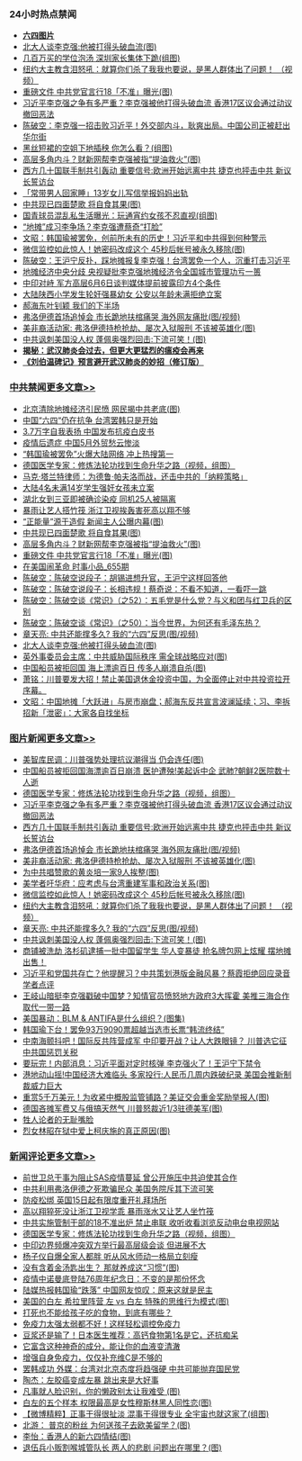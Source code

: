 <div class="catlist">
<h3>24小时热点禁闻</h3>
<ul>
<li><b><a href="64photo" target="_blank">六四图片</a></b></li>
<li><a href="https://github.com/fqnews/bnews/blob/master/cbnews/20200607/1340997.md">北大人谈李克强:他被打得头破血流(图)</a></li>
<li><a href="https://github.com/fqnews/bnews/blob/master/comments/20200607/1340919.md">几百万买的学位泡汤 深圳家长集体下跪(组图)</a></li>
<li><a href="https://github.com/fqnews/bnews/blob/master/topimagenews/20200607/1341008.md">纽约大主教含泪怒吼：就算你们杀了我我也要说，是黑人群体出了问题！ （视频）</a></li>
<li><a href="https://github.com/fqnews/bnews/blob/master/cbnews/20200607/1341175.md">重磅文件 中共党官言行18「不准」曝光(图)</a></li>
<li><a href="https://github.com/fqnews/bnews/blob/master/topimagenews/20200607/1341233.md">习近平李克强之争有多严重？李克强被他打得头破血流 香港17区议会通过动议撤回恶法</a></li>
<li><a href="https://github.com/fqnews/bnews/blob/master/cbnews/20200607/1340932.md">陈破空：李克强一招击败习近平！外交部内斗，耿爽出局。中国公司正被赶出华尔街 </a></li>
<li><a href="https://github.com/fqnews/bnews/blob/master/cnnews/20200607/1341186.md">黑丝短裙的空姐下地插秧 你怎么看？(组图)</a></li>
<li><a href="https://github.com/fqnews/bnews/blob/master/cbnews/20200607/1341206.md">高层多角内斗？财新网帮李克强被指“提油救火”(图)</a></li>
<li><a href="https://github.com/fqnews/bnews/blob/master/topimagenews/20200607/1341208.md">西方几十国联手制共引轰动 重要信号:欧洲开始远离中共 捷克也抨击中共 新议长誓访台</a></li>
<li><a href="https://github.com/fqnews/bnews/blob/master/baitai/20200607/1340857.md">「常带男人回家睡」13岁女儿写信举报妈妈出轨</a></li>
<li><a href="https://github.com/fqnews/bnews/blob/master/cbnews/20200607/1341207.md">中共现已四面楚歌 将自食其果(图)</a></li>
<li><a href="https://github.com/fqnews/bnews/blob/master/sports/20200607/1341188.md">国青球员混乱私生活曝光：玩通宵约女孩不忍直视(组图)</a></li>
<li><a href="https://github.com/fqnews/bnews/blob/master/comments/20200607/1340994.md">“地摊”成习李争场？李克强遭蔡奇“打脸”</a></li>
<li><a href="https://github.com/fqnews/bnews/blob/master/cbnews/20200607/1340884.md">文昭：韩国瑜被罢免，创前所未有的历史！习近平和中共得到何种警示 </a></li>
<li><a href="https://github.com/fqnews/bnews/blob/master/topimagenews/20200607/1341078.md">微信监控如此惊人！她密码改成这个 45秒后帐号被永久移除(图)</a></li>
<li><a href="https://github.com/fqnews/bnews/blob/master/cbnews/20200607/1340859.md">陈破空：王沪宁反扑，踩地摊报复李克强！台湾罢免一个人，沉重打击习近平 </a></li>
<li><a href="https://github.com/fqnews/bnews/blob/master/headline/20200607/1341203.md">地摊经济中央分歧 央视疑批李克强地摊经济令全国城市管理功亏一篑</a></li>
<li><a href="https://github.com/fqnews/bnews/blob/master/baitai/20200607/1340877.md">中印对峙 军方高层6月6日谈判媒体提前披露印方4个条件</a></li>
<li><a href="https://github.com/fqnews/bnews/blob/master/cbnews/20200607/1340900.md">大陆陕西小学发生轮奸强暴幼女 公安以年龄未满拒绝立案</a></li>
<li><a href="https://github.com/fqnews/bnews/blob/master/ssgc/20200607/1341274.md">郝海东叶钊颖 我们的下半场</a></li>
<li><a href="https://github.com/fqnews/bnews/blob/master/topimagenews/20200607/1341168.md">弗洛伊德首场追悼会 市长跪地扶棺痛哭 海外网友痛批(图/视频)</a></li>
<li><a href="https://github.com/fqnews/bnews/blob/master/topimagenews/20200607/1341162.md">美非裔活动家: 弗洛伊德持枪抢劫、屡次入狱服刑 不该被英雄化(图)</a></li>
<li><a href="https://github.com/fqnews/bnews/blob/master/topimagenews/20200607/1340985.md">中共讽刺美国没人权 蓬佩奥强烈回击:下流可笑！(图)</a></li>
<li><b><a href="https://github.com/fqnews/bnews/blob/master/comments/20200211/1275071.md" target="_blank">揭秘：武汉肺炎会过去，但更大更猛烈的瘟疫会再来</a></b></li>
<li><b><a href="https://github.com/fqnews/bnews/blob/master/comments/20200207/1272816.md" target="_blank">《刘伯温碑记》预言避开武汉肺炎的妙招（修订版）</a></b></li>
</ul>
</div>

<div class="catlist">
<h3><a href="https://github.com/fqnews/bnews/blob/master/cbnews/" target="_blank">中共禁闻</a><span><a href="https://github.com/fqnews/bnews/blob/master/cbnews/" target="_blank" rel="nofollow">更多文章>></a></span></h3>
<ul>
<li><a href="https://github.com/fqnews/bnews/blob/master/cbnews/20200608/1341361.md" target="_blank">北京清除地摊经济引民愤 网民揭中共老底(图)</a></li>
<li><a href="https://github.com/fqnews/bnews/blob/master/cbnews/20200607/1341293.md" target="_blank">中国“六四“仍在抗争 台湾罢韩只是开始</a></li>
<li><a href="https://github.com/fqnews/bnews/blob/master/cbnews/20200607/1341292.md" target="_blank">3.7万字自我表扬 中国发布抗疫白皮书</a></li>
<li><a href="https://github.com/fqnews/bnews/blob/master/cbnews/20200607/1341278.md" target="_blank">疫情后遗症 中国5月外贸愁云惨淡</a></li>
<li><a href="https://github.com/fqnews/bnews/blob/master/cbnews/20200607/1341276.md" target="_blank">“韩国瑜被罢免”火爆大陆网络 冲上热搜第一</a></li>
<li><a href="https://github.com/fqnews/bnews/blob/master/comments/20200607/783186.md" target="_blank">德国医学专家：修炼法轮功找到生命升华之路（视频，组图）</a></li>
<li><a href="https://github.com/fqnews/bnews/blob/master/cbnews/20200607/1340904.md" target="_blank">马克·塔兰特律师：为德鲁·帕夫洛而战，还击中共的「纳粹策略」</a></li>
<li><a href="https://github.com/fqnews/bnews/blob/master/cbnews/20200607/1341225.md" target="_blank">大陆4名未满14岁学生强奸女孩未立案</a></li>
<li><a href="https://github.com/fqnews/bnews/blob/master/cbnews/20200607/1341224.md" target="_blank">湖北女到三亚即被确诊染疫 同机25人被隔离</a></li>
<li><a href="https://github.com/fqnews/bnews/blob/master/cbnews/20200607/1341223.md" target="_blank">暴雨让艺人搭竹筏 浙江卫视挨轰害死高以翔不够</a></li>
<li><a href="https://github.com/fqnews/bnews/blob/master/cbnews/20200607/1341211.md" target="_blank">“正能量”源于造假 新闻主人公曝内幕(图)</a></li>
<li><a href="https://github.com/fqnews/bnews/blob/master/cbnews/20200607/1341207.md" target="_blank">中共现已四面楚歌 将自食其果(图)</a></li>
<li><a href="https://github.com/fqnews/bnews/blob/master/cbnews/20200607/1341206.md" target="_blank">高层多角内斗？财新网帮李克强被指“提油救火”(图)</a></li>
<li><a href="https://github.com/fqnews/bnews/blob/master/cbnews/20200607/1341175.md" target="_blank">重磅文件 中共党官言行18「不准」曝光(图)</a></li>
<li><a href="https://github.com/fqnews/bnews/blob/master/cbnews/20200607/1341120.md" target="_blank">在美国闹革命 时事小品_655期</a></li>
<li><a href="https://github.com/fqnews/bnews/blob/master/cbnews/20200607/1341019.md" target="_blank">陈破空：陈破空说段子：胡锡进想升官，王沪宁这样回答他</a></li>
<li><a href="https://github.com/fqnews/bnews/blob/master/cbnews/20200607/1341018.md" target="_blank">陈破空：陈破空说段子：长相违规！蔡奇说：不看不知道，一看吓一跳</a></li>
<li><a href="https://github.com/fqnews/bnews/blob/master/cbnews/20200607/1341017.md" target="_blank">陈破空：陈破空谈《常识》（之52）：五毛党是什么党？与义和团与红卫兵的区别</a></li>
<li><a href="https://github.com/fqnews/bnews/blob/master/cbnews/20200607/1341016.md" target="_blank">陈破空：陈破空谈《常识》（之50）：当今世界，为何还有毛泽东热？</a></li>
<li><a href="https://github.com/fqnews/bnews/blob/master/comments/20200607/1341003.md" target="_blank">章天亮: 中共还能撑多久? 我的“六四”反思(图/视频)</a></li>
<li><a href="https://github.com/fqnews/bnews/blob/master/cbnews/20200607/1340997.md" target="_blank">北大人谈李克强:他被打得头破血流(图)</a></li>
<li><a href="https://github.com/fqnews/bnews/blob/master/cbnews/20200607/1340996.md" target="_blank">英外事委员会主席：中共威胁国际秩序 需全球战略应对(图)</a></li>
<li><a href="https://github.com/fqnews/bnews/blob/master/cbnews/20200607/1340986.md" target="_blank">中国船员被拒回国 海上漂逾百日 传多人崩溃自杀(图)</a></li>
<li><a href="https://github.com/fqnews/bnews/blob/master/cbnews/20200607/1340982.md" target="_blank">萧铭：川普要发大招！禁止美国退休金投资中国，为全面停止对中共投资拉开序幕。</a></li>
<li><a href="https://github.com/fqnews/bnews/blob/master/cbnews/20200607/1340980.md" target="_blank">文昭：中国地摊「大跃进」与房市崩盘；郝海东反共宣言波澜延续；习、李拆招新「泄密」：大家各自找坐标</a></li>

</ul>
</div>
<div class="catlist">
<h3><a href="https://github.com/fqnews/bnews/blob/master/topimagenews/" target="_blank">图片新闻</a><span><a href="https://github.com/fqnews/bnews/blob/master/topimagenews/" target="_blank" rel="nofollow">更多文章>></a></span></h3>
<ul>
<li><a href="https://github.com/fqnews/bnews/blob/master/topimagenews/20200608/1341320.md" target="_blank">美智库民调：川普强势处理抗议潮得当 仍会连任(图)</a></li>
<li><a href="https://github.com/fqnews/bnews/blob/master/topimagenews/20200607/1341284.md" target="_blank">中国船员被拒回国海漂逾百日崩溃 医护遭殃!美起诉中企 武肺?朝鲜2医院数十人逝</a></li>
<li><a href="https://github.com/fqnews/bnews/blob/master/comments/20200607/783186.md" target="_blank">德国医学专家：修炼法轮功找到生命升华之路（视频，组图）</a></li>
<li><a href="https://github.com/fqnews/bnews/blob/master/topimagenews/20200607/1341233.md" target="_blank">习近平李克强之争有多严重？李克强被他打得头破血流 香港17区议会通过动议撤回恶法</a></li>
<li><a href="https://github.com/fqnews/bnews/blob/master/topimagenews/20200607/1341208.md" target="_blank">西方几十国联手制共引轰动 重要信号:欧洲开始远离中共 捷克也抨击中共 新议长誓访台</a></li>
<li><a href="https://github.com/fqnews/bnews/blob/master/topimagenews/20200607/1341168.md" target="_blank">弗洛伊德首场追悼会 市长跪地扶棺痛哭 海外网友痛批(图/视频)</a></li>
<li><a href="https://github.com/fqnews/bnews/blob/master/topimagenews/20200607/1341162.md" target="_blank">美非裔活动家: 弗洛伊德持枪抢劫、屡次入狱服刑 不该被英雄化(图)</a></li>
<li><a href="https://github.com/fqnews/bnews/blob/master/topimagenews/20200607/1341161.md" target="_blank">为中共唱赞歌的黄炎培一家9人挨整(图)</a></li>
<li><a href="https://github.com/fqnews/bnews/blob/master/topimagenews/20200607/1341090.md" target="_blank">美学者吁华府：应考虑与台湾重建军事和政治关系(图)</a></li>
<li><a href="https://github.com/fqnews/bnews/blob/master/topimagenews/20200607/1341078.md" target="_blank">微信监控如此惊人！她密码改成这个 45秒后帐号被永久移除(图)</a></li>
<li><a href="https://github.com/fqnews/bnews/blob/master/topimagenews/20200607/1341008.md" target="_blank">纽约大主教含泪怒吼：就算你们杀了我我也要说，是黑人群体出了问题！ （视频）</a></li>
<li><a href="https://github.com/fqnews/bnews/blob/master/comments/20200607/1341003.md" target="_blank">章天亮: 中共还能撑多久? 我的“六四”反思(图/视频)</a></li>
<li><a href="https://github.com/fqnews/bnews/blob/master/topimagenews/20200607/1340985.md" target="_blank">中共讽刺美国没人权 蓬佩奥强烈回击:下流可笑！(图)</a></li>
<li><a href="https://github.com/fqnews/bnews/blob/master/topimagenews/20200607/1340815.md" target="_blank">商铺被洗劫 洛杉矶逮捕一批中国留学生 华人变暴徒 抢名牌包网上炫耀 摆地摊出售！</a></li>
<li><a href="https://github.com/fqnews/bnews/blob/master/topimagenews/20200607/1340796.md" target="_blank">习近平和党国共存亡？他提醒习？中共策划港版金融风暴？蔡霞拒绝回应录音 学者点评</a></li>
<li><a href="https://github.com/fqnews/bnews/blob/master/topimagenews/20200607/1340781.md" target="_blank">王岐山暗挺李克强戳破中国梦？知情官员愤怒地方政府3大挥霍 美推三海合作取代一带一路</a></li>
<li><a href="https://github.com/fqnews/bnews/blob/master/topimagenews/20200606/1340740.md" target="_blank">美国暴动：BLM &#038; ANTIFA是什么组织？(图集)</a></li>
<li><a href="https://github.com/fqnews/bnews/blob/master/topimagenews/20200606/1340735.md" target="_blank">韩国瑜下台！罢免93万9090票超越当选市长票“韩流终结”</a></li>
<li><a href="https://github.com/fqnews/bnews/blob/master/topimagenews/20200606/1340727.md" target="_blank">中南海颤抖吧！国际反共阵营成军 中印要开战？让人大跌眼镜？ 川普选它征中共国惩罚关税</a></li>
<li><a href="https://github.com/fqnews/bnews/blob/master/topimagenews/20200606/1340712.md" target="_blank">要玩完！内部消息：习近平面对定时核弹 李克强火了！王沪宁下禁令</a></li>
<li><a href="https://github.com/fqnews/bnews/blob/master/topimagenews/20200606/1340690.md" target="_blank">港地动山摇!中国经济大难临头 多家投行:人民币几周内跌破纪录 美国会推新制裁威力巨大</a></li>
<li><a href="https://github.com/fqnews/bnews/blob/master/topimagenews/20200606/1340643.md" target="_blank">重赏5千万美元！为收紧中概股监管铺路？美证交会重金奖励举报人(图)</a></li>
<li><a href="https://github.com/fqnews/bnews/blob/master/topimagenews/20200606/1340633.md" target="_blank">德国吝摊军费又与俄搞天然气 川普怒裁近1/3驻德美军(图)</a></li>
<li><a href="https://github.com/fqnews/bnews/blob/master/comments/20200606/783250.md" target="_blank">牲人论者的无耻嘴脸</a></li>
<li><a href="https://github.com/fqnews/bnews/blob/master/topimagenews/20200606/1340511.md" target="_blank">烈女林昭在狱中爱上柯庆施的真正原因(图)</a></li>

</ul>
</div>
<div class="catlist">
<h3><a href="https://github.com/fqnews/bnews/blob/master/comments/" target="_blank">新闻评论</a><span><a href="https://github.com/fqnews/bnews/blob/master/comments/" target="_blank" rel="nofollow">更多文章>></a></span></h3>
<ul>
<li><a href="https://github.com/fqnews/bnews/blob/master/comments/20200608/1341365.md" target="_blank">前世卫总干事为阻止SAS疫情蔓延  曾公开施压中共迫使其合作</a></li>
<li><a href="https://github.com/fqnews/bnews/blob/master/comments/20200608/1341357.md" target="_blank">中共利用弗洛伊德之死欺骗民众 美国务院斥其下流可笑</a></li>
<li><a href="https://github.com/fqnews/bnews/blob/master/comments/20200608/1341309.md" target="_blank">防疫松绑 英国15日起有限度重开礼拜场所</a></li>
<li><a href="https://github.com/fqnews/bnews/blob/master/comments/20200607/1341285.md" target="_blank">高以翔猝死没让浙江卫视学乖  暴雨涨水又让艺人坐竹筏</a></li>
<li><a href="https://github.com/fqnews/bnews/blob/master/comments/20200607/1341282.md" target="_blank">中共实施管制干部的18不准出炉 禁止串联 收听收看浏览反动电台电视网站</a></li>
<li><a href="https://github.com/fqnews/bnews/blob/master/comments/20200607/783186.md" target="_blank">德国医学专家：修炼法轮功找到生命升华之路（视频，组图）</a></li>
<li><a href="https://github.com/fqnews/bnews/blob/master/comments/20200607/1341231.md" target="_blank">中印边界频爆冲突双方举行最高层级会谈 但进展不大</a></li>
<li><a href="https://github.com/fqnews/bnews/blob/master/comments/20200607/1341221.md" target="_blank">杨子仪自爆全家人都胖 听从风水师动一格局立刻瘦</a></li>
<li><a href="https://github.com/fqnews/bnews/blob/master/comments/20200607/1341200.md" target="_blank">没有含着金汤匙出生？ 那就养成这“习惯”(图)</a></li>
<li><a href="https://github.com/fqnews/bnews/blob/master/comments/20200607/1341193.md" target="_blank">疫情中诺曼底登陆76周年纪念日：不变的是那份怀念</a></li>
<li><a href="https://github.com/fqnews/bnews/blob/master/comments/20200607/1341174.md" target="_blank">陆媒热报韩国瑜“跌落” 中国网友惊叹：原来这就是民主</a></li>
<li><a href="https://github.com/fqnews/bnews/blob/master/comments/20200607/1341163.md" target="_blank">美国的白左 希拉里阵营 左 vs 白左 特殊的思维行为模式(图)</a></li>
<li><a href="https://github.com/fqnews/bnews/blob/master/comments/20200607/1341158.md" target="_blank">打死也不能给孩子吃的食物，到底有哪些？</a></li>
<li><a href="https://github.com/fqnews/bnews/blob/master/comments/20200607/1341157.md" target="_blank">免疫力太强太弱都不好！这样轻松调控免疫力</a></li>
<li><a href="https://github.com/fqnews/bnews/blob/master/comments/20200607/1341124.md" target="_blank">豆浆还是输了！日本医生推荐：高钙食物第1名是它，还抗痴呆</a></li>
<li><a href="https://github.com/fqnews/bnews/blob/master/comments/20200607/1341123.md" target="_blank">它富含这种神奇的成分，能让你的血液变清澈</a></li>
<li><a href="https://github.com/fqnews/bnews/blob/master/comments/20200607/1341122.md" target="_blank">增强自身免疫力，仅仅补充维C是不够的</a></li>
<li><a href="https://github.com/fqnews/bnews/blob/master/comments/20200607/1341070.md" target="_blank">罢韩成功  外媒：台湾对北京态度将趋强硬 中共可能抛弃国民党</a></li>
<li><a href="https://github.com/fqnews/bnews/blob/master/comments/20200607/1341066.md" target="_blank">陶杰：左胶癌变成左暴 跳出来是大好事</a></li>
<li><a href="https://github.com/fqnews/bnews/blob/master/comments/20200607/1341065.md" target="_blank">凡事就人脸识别，你的懒政别太让我难受 (图)</a></li>
<li><a href="https://github.com/fqnews/bnews/blob/master/comments/20200607/1341060.md" target="_blank">白左的五个样本 权限最高是女性穆斯林黑人同性恋(图)</a></li>
<li><a href="https://github.com/fqnews/bnews/blob/master/comments/20200607/1341047.md" target="_blank">【微博精粹】正事干得很扯淡 混事干得很专业 全宇宙也就这家了(组图)</a></li>
<li><a href="https://github.com/fqnews/bnews/blob/master/comments/20200607/1341046.md" target="_blank">北游： 普京的粉丝 为何送孩子去欧美留学？(图)</a></li>
<li><a href="https://github.com/fqnews/bnews/blob/master/comments/20200607/1341045.md" target="_blank">李怡：香港人的新六四情结(图)</a></li>
<li><a href="https://github.com/fqnews/bnews/blob/master/comments/20200607/1341044.md" target="_blank">退伍兵小贩割喉城管队长 两人的悲剧 问题出在哪里？(图)</a></li>

</ul>
</div>